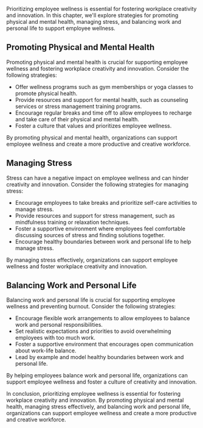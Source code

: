 
Prioritizing employee wellness is essential for fostering workplace creativity and innovation. In this chapter, we'll explore strategies for promoting physical and mental health, managing stress, and balancing work and personal life to support employee wellness.

Promoting Physical and Mental Health
------------------------------------

Promoting physical and mental health is crucial for supporting employee wellness and fostering workplace creativity and innovation. Consider the following strategies:

* Offer wellness programs such as gym memberships or yoga classes to promote physical health.
* Provide resources and support for mental health, such as counseling services or stress management training programs.
* Encourage regular breaks and time off to allow employees to recharge and take care of their physical and mental health.
* Foster a culture that values and prioritizes employee wellness.

By promoting physical and mental health, organizations can support employee wellness and create a more productive and creative workforce.

Managing Stress
---------------

Stress can have a negative impact on employee wellness and can hinder creativity and innovation. Consider the following strategies for managing stress:

* Encourage employees to take breaks and prioritize self-care activities to manage stress.
* Provide resources and support for stress management, such as mindfulness training or relaxation techniques.
* Foster a supportive environment where employees feel comfortable discussing sources of stress and finding solutions together.
* Encourage healthy boundaries between work and personal life to help manage stress.

By managing stress effectively, organizations can support employee wellness and foster workplace creativity and innovation.

Balancing Work and Personal Life
--------------------------------

Balancing work and personal life is crucial for supporting employee wellness and preventing burnout. Consider the following strategies:

* Encourage flexible work arrangements to allow employees to balance work and personal responsibilities.
* Set realistic expectations and priorities to avoid overwhelming employees with too much work.
* Foster a supportive environment that encourages open communication about work-life balance.
* Lead by example and model healthy boundaries between work and personal life.

By helping employees balance work and personal life, organizations can support employee wellness and foster a culture of creativity and innovation.

In conclusion, prioritizing employee wellness is essential for fostering workplace creativity and innovation. By promoting physical and mental health, managing stress effectively, and balancing work and personal life, organizations can support employee wellness and create a more productive and creative workforce.
